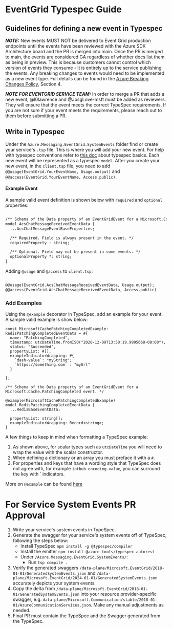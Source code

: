 # EventGrid Typespec Guide

## Guidelines for defining a new event in Typespec

 **_NOTE:_** New events MUST NOT be delivered to Event Grid production endpoints until the events have been reviewed with the Azure SDK Architecture board and the PR is merged into main. Once the PR is merged to main, the events are considered GA regardless of whether docs list them as being in preview. This is because customers cannot control which version of events they consume - it is entirely up to the service publishing the events. Any breaking changes to events would need to be implemented as a new event type. Full details can be found in the [Azure Breaking Changes Policy](http://aka.ms/AzBreakingChangesPolicy/), Section 4.

 **_NOTE FOR EVENTGRID SERVICE TEAM:_** In order to merge a PR that adds a new event, @l0lawrence and @JosgLove-msft must be added as reviewers. They will ensure that the event meets the correct TypeSpec requirements. If you are not sure if your event meets the requirements, please reach out to them before submitting a PR.

## Write in Typespec

Under the `Azure.Messaging.EventGrid.SystemEvents` folder find or create your service's `.tsp` file. This is where you will add your new event. For help with typespec conventions refer to [this doc](https://microsoft.github.io/typespec/) about typespec basics. Each new event will be represented as a typespec `model`. After you create your new event, in the `client.tsp` file, you need to add `@@usage(EventGrid.YourEventName, Usage.output)` and `@@access(EventGrid.YourEventName, Access.public)`.

#### Example Event


A sample valid event definition is shown below with `required` and `optional` properties:
~~~ markdown

/** Schema of the Data property of an EventGridEvent for a Microsoft.Communication.ChatMessageReceived event. */
model AcsChatMessageReceivedEventData {
  ...AcsChatMessageEventBaseProperties;

  /** Required. Field is always present in the event. */
  requiredProperty : string;    

  /** Optional. Field may not be present in some events. */
  optionalProperty ?: string;
}
~~~

Adding `@usage` and `@access` to `client.tsp`:
~~~ markdown

@@usage(EventGrid.AcsChatMessageReceivedEventData, Usage.output);
@@access(EventGrid.AcsChatMessageReceivedEventData, Access.public)
~~~

### Add Examples

Using the `@example` decorator in TypeSpec, add an example for your event. A sample valid example is show below:

~~~ typespec
const MicrosoftCachePatchingCompletedExample: RedisPatchingCompletedEventData = #{
  name: "PatchingCompleted",
  timestamp: utcDateTime.fromISO("2020-12-09T13:50:19.9995668-08:00"),
  status: "Succeeded",
  propertyList: #[],
  exampleIndicatorWrapping: #{
    `dash-value`: "myString";
    `https://something.com` : "myUrl"
  }

};

/** Schema of the Data property of an EventGridEvent for a Microsoft.Cache.PatchingCompleted event. */

@example(MicrosoftCachePatchingCompletedExample)
model RedisPatchingCompletedEventData {
  ...RedisBaseEventData;

  propertyList: string[];
  exampleIndicatorWrapping: Record<string>;
}
~~~

A few things to keep in mind when formatting a TypeSpec example:

1. As shown above, for scalar types such as `utcDateTime` you will need to wrap the value with the scalar constructor.
2. When defining a dictionary or an array you must preface it with a `#`.
3. For properties and keys that have a wording style that TypeSpec does not agree with, for example `iothub-encoding-value`, you can surround the key with ` indicators. 

More on `@example` can be found [here](https://typespec.io/docs/standard-library/examples/#define-typed-examples-using-const)

# For Service System Events PR Approval

1) Write your service's system events in TypeSpec.
1) Generate the swagger for your service's system events off of TypeSpec, following the steps below:
    - Install TypeSpec `npm install -g @typespec/compiler`
    - Install the emitter `npm install @azure-tools/typespec-autorest`
    - Under `/Azure.Messaging.EventGrid.SystemEvents/`:
        - Run `tsp compile .`
1) Verify the generated swaggers `/data-plane/Microsoft.EventGrid/2018-01-01/GeneratedSystemEvents.json` and `/data-plane/Microsoft.EventGrid/2024-01-01/GeneratedSystemEvents.json` accurately depicts your system events.
1) Copy the delta from `/data-plane/Microsoft.EventGrid/2018-01-01/GeneratedSystemEvents.json` into your resource provider-specific swagger, e.g. `data-plane/Microsoft.Communication/stable/2018-01-01/AzureCommunicationServices.json`. Make any manual adjustments as needed.
1) Final PR must contain the TypeSpec and the Swagger generated from the TypeSpec.